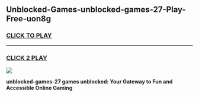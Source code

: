 
## Unblocked-Games-unblocked-games-27-Play-Free-uon8g
<h3>
<a href="https://premium76.site?title=unblocked-games-27&ref=09A">CLICK TO PLAY</a></h3>
<hr>

<h3>
<a href="https://premium76.site?title=unblocked-games-27&ref=09A">CLICK 2 PLAY</a>
  
</h3>

<a href="https://premium76.site?title=unblocked-games-27&ref=09A"><img src="https://clearcache.store/games.png"></a>


**unblocked-games-27 games unblocked: Your Gateway to Fun and Accessible Online Gaming**
